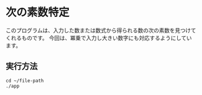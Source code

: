 # 次の素数特定
このプログラムは、入力した数または数式から得られる数の次の素数を見つけてくれるものです。
今回は、冪乗で入力し大きい数字にも対応するようにしています。

## 実行方法

```
cd ~/file-path
./app
```
